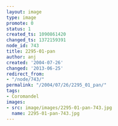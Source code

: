 ```yaml
---
layout: image
type: image
promote: 0
status: 1
created_ts: 1090861420
changed_ts: 1372159391
node_id: 743
title: 2295-01-pan
author: anj
created: '2004-07-26'
changed: '2013-06-25'
redirect_from:
- "/node/743/"
permalink: "/2004/07/26/2295_01_pan/"
tags:
- Coromandel
images:
- src: image/images/2295-01-pan-743.jpg
  name: 2295-01-pan-743.jpg
---
```


